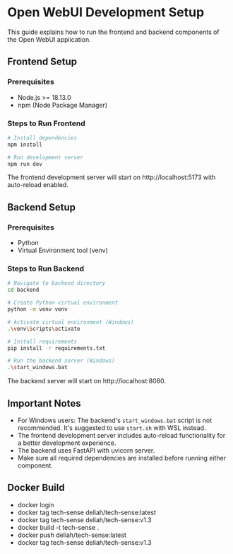 # Open WebUI Development Setup

This guide explains how to run the frontend and backend components of the Open WebUI application.

## Frontend Setup

### Prerequisites
- Node.js >= 18.13.0
- npm (Node Package Manager)

### Steps to Run Frontend
```bash
# Install dependencies
npm install

# Run development server
npm run dev
```

The frontend development server will start on http://localhost:5173 with auto-reload enabled.

## Backend Setup

### Prerequisites
- Python
- Virtual Environment tool (venv)

### Steps to Run Backend
```bash
# Navigate to backend directory
cd backend

# Create Python virtual environment
python -m venv venv

# Activate virtual environment (Windows)
.\venv\Scripts\activate

# Install requirements
pip install -r requirements.txt

# Run the backend server (Windows)
.\start_windows.bat
```

The backend server will start on http://localhost:8080.

## Important Notes

- For Windows users: The backend's `start_windows.bat` script is not recommended. It's suggested to use `start.sh` with WSL instead.
- The frontend development server includes auto-reload functionality for a better development experience.
- The backend uses FastAPI with uvicorn server.
- Make sure all required dependencies are installed before running either component.


## Docker Build

- docker login
- docker tag tech-sense deliah/tech-sense:latest
- docker tag tech-sense deliah/tech-sense:v1.3
- docker build -t tech-sense .
- docker push deliah/tech-sense:latest
- docker tag tech-sense deliah/tech-sense:v1.3